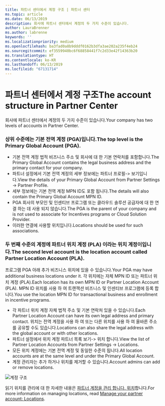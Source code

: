 ```yaml
---
title: 파트너 센터에서 계정 구조 | 파트너 센터
ms.topic: article
ms.date: 06/13/2019
description: 회사에 파트너 센터에서 계정의 두 가지 수준이 있습니다.
author: LauraBrenner
ms.author: labrenne
keywords: ''
ms.localizationpriority: medium
ms.openlocfilehash: ba3fad0a8b9dddf0162b3dfa3ae202a235f4eb24
ms.sourcegitcommit: ef3559940bc6f68858441f7c2d33e42f14363b20
ms.translationtype: HT
ms.contentlocale: ko-KR
ms.lasthandoff: 06/13/2019
ms.locfileid: "67131714"
---
```

# <a name="the-account-structure-in-partner-center"></a><span data-ttu-id="6f22a-103">파트너 센터에서 계정 구조</span><span class="sxs-lookup"><span data-stu-id="6f22a-103">The account structure in Partner Center</span></span>

<span data-ttu-id="6f22a-104">회사에 파트너 센터에서 계정의 두 가지 수준이 있습니다.</span><span class="sxs-lookup"><span data-stu-id="6f22a-104">Your company has two levels of accounts in Partner Center.</span></span> 

### <a name="the-top-level-is-the-primary-global-account-pga"></a><span data-ttu-id="6f22a-105">상위 수준에는 기본 전역 계정 (PGA)입니다.</span><span class="sxs-lookup"><span data-stu-id="6f22a-105">The top level is the Primary Global Account (PGA).</span></span>

- <span data-ttu-id="6f22a-106">기본 전역 계정 법적 비즈니스 주소 및 회사에 대 한 기본 연락처를 포함합니다.</span><span class="sxs-lookup"><span data-stu-id="6f22a-106">The Primary Global Account contains the legal business address and the primary contact for your company.</span></span> 
- <span data-ttu-id="6f22a-107">파트너 설정에서 기본 전역 계정의 세부 정보에는 파트너 프로필-> 보기입니다.</span><span class="sxs-lookup"><span data-stu-id="6f22a-107">View the details of your Primary Global Account from Partner Settings -> Partner Profile.</span></span>
- <span data-ttu-id="6f22a-108">세부 정보에는 기본 전역 계정 MPN ID도 포함 됩니다.</span><span class="sxs-lookup"><span data-stu-id="6f22a-108">The details will also contain the Primary Global Account MPN ID.</span></span> 
- <span data-ttu-id="6f22a-109">PGA 회사의 부모인 및 인센티브 프로그램 또는 클라우드 솔루션 공급자에 대 한 연결 하는 데 사용 되지 않습니다.</span><span class="sxs-lookup"><span data-stu-id="6f22a-109">The PGA is the parent of your company and is not used to associate for Incentives programs or Cloud Solution Provider.</span></span> 
- <span data-ttu-id="6f22a-110">이러한 연결에 사용할 위치입니다.</span><span class="sxs-lookup"><span data-stu-id="6f22a-110">Locations should be used for such associations.</span></span>

### <a name="the-second-level-account-is-the-location-account-called-partner-location-account-pla"></a><span data-ttu-id="6f22a-111">두 번째 수준의 계정에 파트너 위치 계정 (PLA) 이라는 위치 계정이입니다.</span><span class="sxs-lookup"><span data-stu-id="6f22a-111">The second level account is the location account called Partner Location Account (PLA).</span></span>

<span data-ttu-id="6f22a-112">프로그램 PGA 아래 추가 비즈니스 위치에 있을 수 있습니다.</span><span class="sxs-lookup"><span data-stu-id="6f22a-112">Your PGA may have additional business locations under it.</span></span> <span data-ttu-id="6f22a-113">각 위치에는 자체 MPN ID 또는 파트너 위치 계정 (PLA).</span><span class="sxs-lookup"><span data-stu-id="6f22a-113">Each location has its own MPN ID or Partner Location Account (PLA).</span></span> <span data-ttu-id="6f22a-114">MPN ID 위치를 사용 하 여 트랜잭션 비즈니스 및 인센티브 프로그램에 등록 합니다.</span><span class="sxs-lookup"><span data-stu-id="6f22a-114">You use the location MPN ID for transactional business and enrollment in incentive programs.</span></span>

- <span data-ttu-id="6f22a-115">각 파트너 위치 계정 자체 법적 주소 및 기본 연락처 있을 수 있습니다.</span><span class="sxs-lookup"><span data-stu-id="6f22a-115">Each Partner Location Account can have its own legal address and primary contact.</span></span> <span data-ttu-id="6f22a-116">위치는 전역 계정을 사용 하 여 또는 다른 위치를 사용 하 여 올바른 주소를 공유할 수도 있습니다.</span><span class="sxs-lookup"><span data-stu-id="6f22a-116">Locations can also share the legal address with the global account or with other locations.</span></span>
- <span data-ttu-id="6f22a-117">파트너 설정에서 위치 계정 파트너 목록 보기-> 위치 합니다.</span><span class="sxs-lookup"><span data-stu-id="6f22a-117">View the list of Partner Location Accounts from Partner Settings -> Locations.</span></span>
- <span data-ttu-id="6f22a-118">모든 위치 계정에는 기본 전역 계정 및 동일한 수준의 됩니다.</span><span class="sxs-lookup"><span data-stu-id="6f22a-118">All location accounts are at the same level and under the Primary Global Account.</span></span>
- <span data-ttu-id="6f22a-119">계정 관리자는 추가 하거나 위치를 제거할 수 있습니다.</span><span class="sxs-lookup"><span data-stu-id="6f22a-119">Account admins can add or remove locations.</span></span>

![계정 구조](images/accountstructure.png)

<span data-ttu-id="6f22a-121">읽기 위치를 관리에 대 한 자세한 내용은 [파트너 계정을 관리 합니다. 위치](manage-locations.md)합니다.</span><span class="sxs-lookup"><span data-stu-id="6f22a-121">For more information on managing locations, read [Manage your partner account: Locations](manage-locations.md).</span></span> 




















